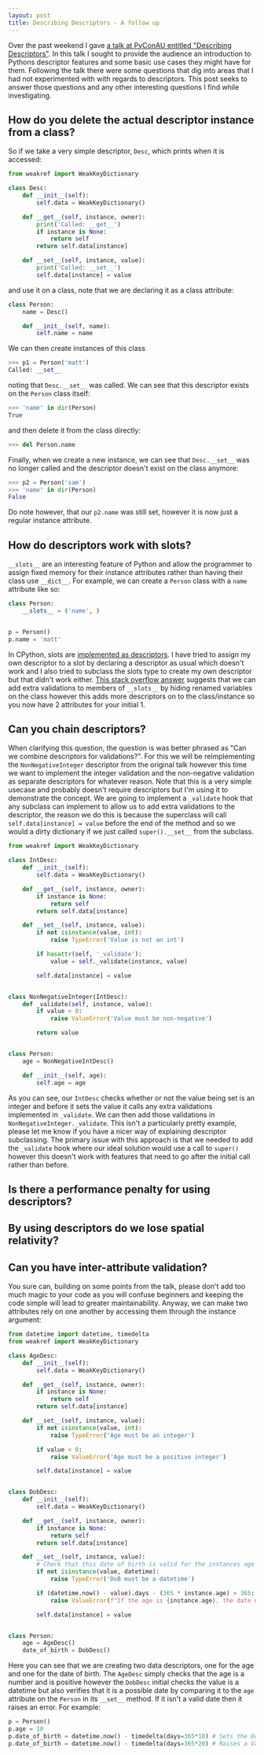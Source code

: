 ```yaml
---
layout: post
title: Describing Descriptors - A follow up
---
```


Over the past weekend I gave [a talk at PyConAU entitled "Describing Descriptors"](https://youtube.com/watch?v=lmcgtUw5djw). In this talk I sought to provide the audience an introduction to Pythons descriptor features and some basic use cases they might have for them. Following the talk there were some questions that dig into areas that I had not experimented with with regards to descriptors. This post seeks to answer those questions and any other interesting questions I find while investigating.

## How do you delete the actual descriptor instance from a class?

So if we take a very simple descriptor, `Desc`, which prints when it is accessed:

```python
from weakref import WeakKeyDictionary

class Desc:
    def __init__(self):
        self.data = WeakKeyDictionary()

    def __get__(self, instance, owner):
        print('Called: __get__')
        if instance is None:
            return self
        return self.data[instance]

    def __set__(self, instance, value):
        print('Called: __set__')
        self.data[instance] = value
```

and use it on a class, note that we are declaring it as a class attribute:

```python
class Person:
    name = Desc()

    def __init__(self, name):
        self.name = name
```

We can then create instances of this class

```python
>>> p1 = Person('matt')
Called: __set__
```

noting that `Desc.__set__` was called. We can see that this descriptor exists on the `Person` class itself:

```python
>>> 'name' in dir(Person)
True
```

and then delete it from the class directly:

```python
>>> del Person.name
```

Finally, when we create a new instance, we can see that `Desc.__set__` was no longer called and the descriptor doesn't exist on the class anymore:

```python
>>> p2 = Person('sam')
>>> 'name' in dir(Person)
False
```

Do note however, that our `p2.name` was still set, however it is now just a regular instance attribute.

## How do descriptors work with slots?

`__slots__` are an interesting feature of Python and allow the programmer to assign fixed memory for their instance attributes rather than having their class use `__dict__`. For example, we can create a `Person` class with a `name` attribute like so:

```python
class Person:
    __slots__ = ('name', )


p = Person()
p.name = 'matt'
```

In CPython, slots are [implemented as descriptors](https://github.com/python/cpython/blob/master/Objects/descrobject.c). I have tried to assign my own descriptor to a slot by declaring a descriptor as usual which doesn't work and I also tried to subclass the slots type to create my own descriptor but that didn't work either. [This stack overflow answer](https://stackoverflow.com/a/47995309/1277637) suggests that we can add extra validations to members of `__slots__` by hiding renamed variables on the class however this adds more descriptors on to the class/instance so you now have 2 attributes for your initial 1.

## Can you chain descriptors?

When clarifying this question, the question is was better phrased as "Can we combine descriptors for validations?". For this we will be reimplementing the `NonNegativeInteger` descriptor from the original talk however this time we want to implement the integer validation and the non-negative validation as separate descriptors for whatever reason. Note that this is a very simple usecase and probably doesn't require descriptors but I'm using it to demonstrate the concept. We are going to implement a `_validate` hook that any subclass can implement to allow us to add extra validations to the descriptor, the reason we do this is because the superclass will call `self.data[instance] = value` before the end of the method and so we would a dirty dictionary if we just called `super().__set__` from the subclass.

```python
from weakref import WeakKeyDictionary

class IntDesc:
    def __init__(self):
        self.data = WeakKeyDictionary()

    def __get__(self, instance, owner):
        if instance is None:
            return self
        return self.data[instance]

    def __set__(self, instance, value):
        if not isinstance(value, int):
            raise TypeError('Value is not an int')

        if hasattr(self, '_validate'):
            value = self._validate(instance, value)

        self.data[instance] = value


class NonNegativeInteger(IntDesc):
    def _validate(self, instance, value):
        if value < 0:
            raise ValueError('Value must be non-negative')

        return value


class Person:
    age = NonNegativeIntDesc()

    def __init__(self, age):
        self.age = age
```

As you can see, our `IntDesc` checks whether or not the value being set is an integer and before it sets the value it calls any extra validations implemented in `_validate`. We can then add those validations in `NonNegativeInteger._validate`. This isn't a particularly pretty example, please let me know if you have a nicer way of explaining descriptor subclassing. The primary issue with this approach is that we needed to add the `_validate` hook where our ideal solution would use a call to `super()` however this doesn't work with features that need to go after the initial call rather than before.

## Is there a performance penalty for using descriptors?

## By using descriptors do we lose spatial relativity?

## Can you have inter-attribute validation?

You sure can, building on some points from the talk, please don't add too much magic to your code as you will confuse beginners and keeping the code simple will lead to greater maintainability. Anyway, we can make two attributes rely on one another by accessing them through the instance argument:

```python
from datetime import datetime, timedelta
from weakref import WeakKeyDictionary

class AgeDesc:
    def __init__(self):
        self.data = WeakKeyDictionary()

    def __get__(self, instance, owner):
        if instance is None:
            return self
        return self.data[instance]

    def __set__(self, instance, value):
        if not isinstance(value, int):
            raise TypeError('Age must be an integer')

        if value < 0:
            raise ValueError('Age must be a positive integer')

        self.data[instance] = value


class DobDesc:
    def __init__(self):
        self.data = WeakKeyDictionary()

    def __get__(self, instance, owner):
        if instance is None:
            return self
        return self.data[instance]

    def __set__(self, instance, value):
        # Check that this date of birth is valid for the instances age
        if not isinstance(value, datetime):
            raise TypeError('DoB must be a datetime')

        if (datetime.now() - value).days - (365 * instance.age) > 365:
            raise ValueError(f"If the age is {instance.age}, the date of birth cannot be {value}")

        self.data[instance] = value


class Person:
    age = AgeDesc()
    date_of_birth = DobDesc()
```

Here you can see that we are creating two data descriptors, one for the age and one for the date of birth. The `AgeDesc` simply checks that the age is a number and is positive however the `DobDesc` initial checks the value is a datetime but also verifies that it is a possible date by comparing it to the `age` attribute on the `Person` in its `__set__` method. If it isn't a valid date then it raises an error. For example:

```python
p = Person()
p.age = 10
p.date_of_birth = datetime.now() - timedelta(days=365*10) # Sets the DoB fine
p.date_of_birth = datetime.now() - timedelta(days=365*20) # Raises a ValueError
```
